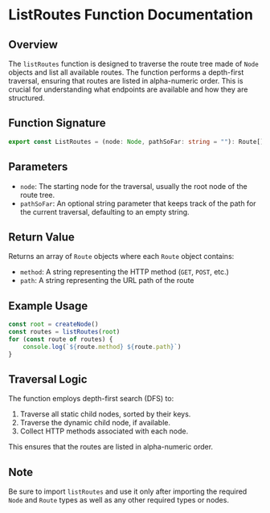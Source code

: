 # ListRoutes Function Documentation

## Overview

The `listRoutes` function is designed to traverse the route tree made of `Node` objects and list all available routes. The function performs a depth-first traversal, ensuring that routes are listed in alpha-numeric order. This is crucial for understanding what endpoints are available and how they are structured.

## Function Signature

```typescript
export const ListRoutes = (node: Node, pathSoFar: string = ""): Route[]
```

## Parameters

-   `node`: The starting node for the traversal, usually the root node of the route tree.
-   `pathSoFar`: An optional string parameter that keeps track of the path for the current traversal, defaulting to an empty string.

## Return Value

Returns an array of `Route` objects where each `Route` object contains:

-   `method`: A string representing the HTTP method (`GET`, `POST`, etc.)
-   `path`: A string representing the URL path of the route

## Example Usage

```typescript
const root = createNode()
const routes = listRoutes(root)
for (const route of routes) {
    console.log(`${route.method} ${route.path}`)
}
```

## Traversal Logic

The function employs depth-first search (DFS) to:

1. Traverse all static child nodes, sorted by their keys.
2. Traverse the dynamic child node, if available.
3. Collect HTTP methods associated with each node.

This ensures that the routes are listed in alpha-numeric order.

## Note

Be sure to import `listRoutes` and use it only after importing the required `Node` and `Route` types as well as any other required types or nodes.
